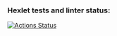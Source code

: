 ### Hexlet tests and linter status:
[![Actions Status](https://github.com/AnastasiaSep/data-analytics-project-96/actions/workflows/hexlet-check.yml/badge.svg)](https://github.com/AnastasiaSep/data-analytics-project-96/actions)